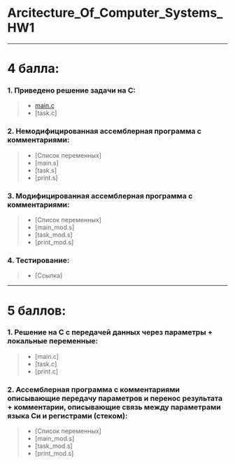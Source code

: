 # Arcitecture_Of_Computer_Systems_HW1
----
# 4 балла:
### 1. Приведено решение задачи на C: <br/>
> * [main.c](https://github.com/AlexanderExp/Arc_Of_Comp_Sys_1/blob/main/%D0%A1_code/main.c) <br/>
> * [task.c] <br/>

### 2. Немодифицированная ассемблерная программа с комментариями: <br/>
> * [Список переменных]
> * [main.s] <br/>
> * [task.s] <br/>
> * [print.s] <br/>

### 3. Модифицированная ассемблерная программа с комментариями: <br/>
> * [Список переменных]
> * [main_mod.s] <br/>
> * [task_mod.s] <br/>
> * [print_mod.s] <br/>

### 4. Тестирование:
> * [Ссылка]
---- 
# 5 баллов:
### 1. Решение на C с передачей данных через параметры + локальные переменные: <br/>
> * [main.c] <br/>
> * [task.c] <br/>
> * [print.c] <br/>

### 2. Ассемблерная программа с комментариями описывающие передачу параметров и перенос результата +  комментарии, описывающие связь между параметрами языка Си и регистрами (стеком): <br/>
> * [Список переменных]
> * [main_mod.s]<br/>
> * [task_mod.s]<br/>
> * [print_mod.s] <br/>
